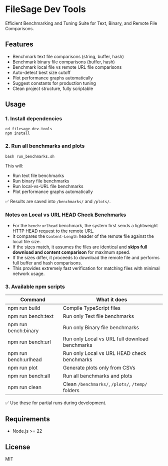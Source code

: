 # FileSage Dev Tools

Efficient Benchmarking and Tuning Suite for Text, Binary, and Remote File Comparisons.

## Features

- Benchmark text file comparisons (string, buffer, hash)
- Benchmark binary file comparisons (buffer, hash)
- Benchmark local file vs remote URL file comparisons
- Auto-detect best size cutoff
- Plot performance graphs automatically
- Suggest constants for production tuning
- Clean project structure, fully scriptable

## Usage

### 1. Install dependencies

```
cd filesage-dev-tools
npm install
```

### 2. Run all benchmarks and plots

`bash run_benchmarks.sh`

This will:
- Run text file benchmarks
- Run binary file benchmarks
- Run local-vs-URL file benchmarks
- Plot performance graphs automatically

✅ Results are saved into `/benchmarks/` and `/plots/`.

### Notes on Local vs URL HEAD Check Benchmarks

- For the `bench:urlhead` benchmark, the system first sends a lightweight HTTP HEAD request to the remote URL.
- It compares the `Content-Length` header of the remote file against the local file size.
- If the sizes match, it assumes the files are identical and **skips full download and content comparison** for maximum speed.
- If the sizes differ, it proceeds to download the remote file and performs full buffer and hash comparisons.
- This provides extremely fast verification for matching files with minimal network usage.

### 3. Available npm scripts

Command               | What it does
----------------------|------------------------
npm run build         | Compile TypeScript files
npm run bench:text    | Run only Text file benchmarks
npm run bench:binary  | Run only Binary file benchmarks
npm run bench:url     | Run only Local vs URL full download benchmarks
npm run bench:urlhead | Run only Local vs URL HEAD check benchmarks
npm run plot          | Generate plots only from CSVs
npm run bench:all     | Run all benchmarks and plots
npm run clean         | Clean `/benchmarks/`, `/plots/`, `/temp/` folders

✅ Use these for partial runs during development.

## Requirements

- Node.js >= 22

## License

MIT
